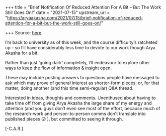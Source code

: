 +++
title = "Brief Notification Of Reduced Attention For A Bit – But The Work Still Goes On!"
date = "2021-07-15"
upstream_url = "https://aryaakasha.com/2021/07/15/brief-notification-of-reduced-attention-for-a-bit-but-the-work-still-goes-on/"

+++
Source: [here](https://aryaakasha.com/2021/07/15/brief-notification-of-reduced-attention-for-a-bit-but-the-work-still-goes-on/).

I’m back to university as of this week, and the course difficulty’s
ratcheted up – so I’ll have considerably less time to devote to our work
though Arya Akasha for a bit.  
  
Rather than just ‘going dark’ completely, I’ll endeavour to explore
other ways to keep the flow of information & insight open.  
  
These may include posting answers to questions people have messaged to
ask which may prove of general interest as shorter-form pieces; or, for
that matter, doing another (and this time semi-regular) Q&A thread.  
  
Interested in ideas, thoughts and comments. Unenthused about having to
take time off from giving Arya Akasha the large share of my energy and
attention (and you guys don’t even see most of the effort, because much
of the research-work and person-to-person comms don’t translate into
published pieces 😛 ), but committed to seeing it through.  
  
\[-C.A.R.\]
